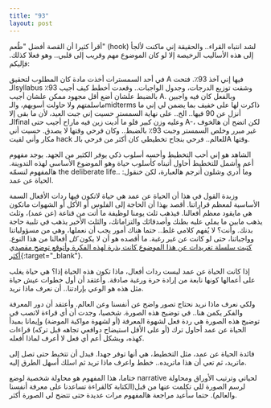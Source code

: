 ```yaml
---
title: "93"
layout: post
---
```


أقرأ كثيرا أن القصة أفضل "طُعم" (hook) لشد انتباه القراء.. والحقيقة إني ماكنت لألجأ إلى هذه الأساليب الرخيصة إلا لو كان الموضوع مهم وقريب إلى قلبي.. وهو فعلا كذلك. فإليكم:

في أحد السمسترات أخذت مادة كان المطلوب لتحقيق A فيها إني آخذ 93٪. فتحت الـsyllabus وشفت توزيع الدرجات، وجدول الواجبات.. وقعدت أخطط كيف أجيب 93٪ بالضبط علشان أضع أقل مجهود ممكن علشان أجيب A. وبالفعل كان فيه واجبين ماسلمتهم ولا حاولت أسويهم، والـmidterms ذاكرت لها على خفيف بما يضمن لي إني ما أنزل عن 90 فيها.. الخ.. على نهاية السمستر حسيت إني جبت العيد، لأن ما بقى إلا الـfinal وعليه وزن كبير فلو ما أديت زين فيه ماراح أجيب حتى A-، لكن اتضح أن هالخوف غير مبرر وخلص السمستر وجبت 93٪ بالضبط.. وكان فرحي وقتها لا يصدق. حسيت أني مكار وأني لقيت hack للعالم.. فرحي بنجاح تخطيطي كان أكثر من فرحي بالـA وقتها.

الشاهد هو إني أحب التخطيط وأحسه أسلوب ذكي يوفر الكثير من الجهد. يوجد مفهوم أعم وأشمل للتخطيط أحاول أتبناه كأسلوب حياة وهو الموضوع الأساسي لهذه التدوينة. هالمفهوم لنسمّه the deliberate life.. وما أدري وشلون أترجم هالعبارة، لكن خنقول: الحياة عن عمد.

وزبدة القول في هذا أن الحياة عن عمد هي حياة لاتكون فيها ردات الأفعال السمة الأساسية لمعظم قراراتنا. أقصد بهذا أن الحاجة إلى الفلوس أو الأكل أو الشهوات ماتكون هي مايقود معظم أفعالنا. فيذهب ثلث يومنا لوظيفة ما أتت من قناعة (عن عمد)، وثلث يذهب مابين ما يملي عليه بطنك وأصدقائك والتزاماتك، والثلث الأخير يذهب في تلبية حاجة بدنك. وأنت؟ لا يُفهم كلامي غلط.. حتما هناك أمور يجب أن نعملها، وهي من مسؤولياتنا وواجباتنا، حتى لو كانت عن غير رغبة. ما أقصده هو أن لا يكون *كل* أفعالنا من هذا النوع. [كتبت سلسلة تغريدات عن هذا الموضوع كانت بذرة لهذه الفكرة وأتوقع توضح مقصدي أكثر](https://twitter.com/AlThukairM/status/1133921974793752577){:target="_blank"}.

إذا كانت الحياة عن عمد ليست ردات أفعال، ماذا تكون هذه الحياة إذا؟ هي حياة يغلب على أعمالها كونها نابعة من إرادة حرة ورغبة صادقة. وأعتقد أن أول خطوات عيش حياة مثل هذه هو الوعي بإرادتنا.. أن نعرف ماذا نريد.

ولكي نعرف ماذا نريد نحتاج تصور واضح عن أنفسنا وعن العالم. وأعتقد أن دور المعرفة والفكر يكمن هنا.. في توضيح هذه الصورة. شخصيا، وجدت أن أي قراءة لاتصب في توضيح هذه الصورة هي ردة فعل لشهوة المعرفة (أو لشهوة مواكبة الموضة) وإيمانا بمبدأ الحياة عن عمد أحاول ترك (أو على الأقل استيضاح دوافعي تجاهه قبل تركه) قراءات كهذه، وبشكل أعم أي فعل لا أعرف لماذا أفعله. 

فائدة الحياة عن عمد، مثل التخطيط، هي أنها توفر جهدا. فبدل أن تتخبط حتى تصل إلى ماتريد، ثم تعي أن هذا ماتريده.. خطط واعرف ماذا تريد ثم اسلك أسهل الطرق إليه.

ختاما، هذا المفهوم هو محاولة شخصية لوضع narrative لحياتي وترتيب الأوراق ومحاولة لرسم الصورة للي تكلمت عنها من قبل(الكتابة كالقراءة تساعدنا على معرفة أنفسنا والعالم). حتما سأعيد مراجعة هالمفهوم مرات عديدة حتى تتضح لي الصورة أكثر.